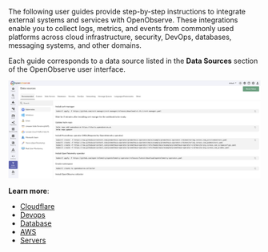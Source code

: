 The following user guides provide step-by-step instructions to integrate external systems and services with OpenObserve. These integrations enable you to collect logs, metrics, and events from commonly used platforms across cloud infrastructure, security, DevOps, databases, messaging systems, and other domains.

Each guide corresponds to a data source listed in the **Data Sources** section of the OpenObserve user interface.

![Data Sources](../../docs/images/data-sources.png)

**Learn more**:

- [Cloudflare](cloudflare.md)
- [Devops](devops)
- [Database](database)
- [AWS](aws)
- [Servers](servers)
